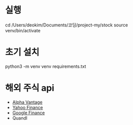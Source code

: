 # 실행

cd /Users/deokim/Documents/코딩/project-my/stock
source venv/bin/activate

# 초기 설치

python3 -m venv venv
requirements.txt

# 해외 주식 api

-   [Alpha Vantage](https://www.alphavantage.co/documentation/)
-   [Yahoo Finance](https://www.financeapi.net)
-   [Google Finance](https://serpapi.com/google-finance-api)
-   Quandl
